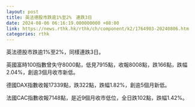 ```yaml
---
layout: post
title: 英法德股市跌逾1%至2%　連跌3日
date: 2024-08-06 06:16:19.000000000 +08:00
link: https://news.rthk.hk/rthk/ch/component/k2/1764903-20240806.htm
categories: rthk
---
```


英法德股市跌逾1%至2%，同樣連跌3日。

英國富時100指數曾失守8000點，低見7915點，收報8008點，跌166點，跌幅2.04%，創逾3個月收市新低。

德國DAX指數收報17339點，跌322點，跌幅1.82%，創逾5個月新低。

法國CAC指數收報7148點，是近9個月收市低位，全日跌102點，跌幅1.42%。
